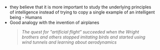  - they believe that it is more important to study the underlying principles of intelligence instead of trying to copy a single example of an intelligent being - Humans
 - Good analogy with the invention of airplanes
	 > _The quest for "artificial flight" succeeded when the Wright brothers and others stopped imitating birds and started using wind tunnels and learning about aerodynamics_